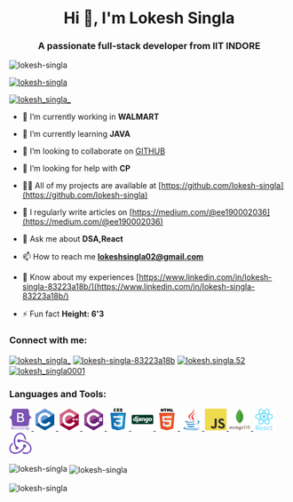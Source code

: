 <h1 align="center">Hi 👋, I'm Lokesh Singla</h1>
<h3 align="center">A passionate full-stack developer from IIT INDORE</h3>

<p align="left"> <img src="https://komarev.com/ghpvc/?username=lokesh-singla&label=Profile%20views&color=0e75b6&style=flat" alt="lokesh-singla" /> </p>

<p align="left"> <a href="https://github.com/ryo-ma/github-profile-trophy"><img src="https://github-profile-trophy.vercel.app/?username=lokesh-singla" alt="lokesh-singla" /></a> </p>

<p align="left"> <a href="https://twitter.com/lokesh_singla_" target="blank"><img src="https://img.shields.io/twitter/follow/lokesh_singla_?logo=twitter&style=for-the-badge" alt="lokesh_singla_" /></a> </p>

- 🔭 I’m currently working in **WALMART**

- 🌱 I’m currently learning **JAVA**

- 👯 I’m looking to collaborate on [GITHUB](https://github.com/lokesh-singla)

- 🤝 I’m looking for help with **CP**

- 👨‍💻 All of my projects are available at [https://github.com/lokesh-singla](https://github.com/lokesh-singla)

- 📝 I regularly write articles on [https://medium.com/@ee190002036](https://medium.com/@ee190002036)

- 💬 Ask me about **DSA,React**

- 📫 How to reach me **lokeshsingla02@gmail.com**

- 📄 Know about my experiences [https://www.linkedin.com/in/lokesh-singla-83223a18b/](https://www.linkedin.com/in/lokesh-singla-83223a18b/)

- ⚡ Fun fact **Height: 6'3**

<h3 align="left">Connect with me:</h3>
<p align="left">
<a href="https://twitter.com/lokesh_singla_" target="blank"><img align="center" src="https://raw.githubusercontent.com/rahuldkjain/github-profile-readme-generator/master/src/images/icons/Social/twitter.svg" alt="lokesh_singla_" height="30" width="40" /></a>
<a href="https://linkedin.com/in/lokesh-singla-83223a18b" target="blank"><img align="center" src="https://raw.githubusercontent.com/rahuldkjain/github-profile-readme-generator/master/src/images/icons/Social/linked-in-alt.svg" alt="lokesh-singla-83223a18b" height="30" width="40" /></a>
<a href="https://fb.com/lokesh.singla.52" target="blank"><img align="center" src="https://raw.githubusercontent.com/rahuldkjain/github-profile-readme-generator/master/src/images/icons/Social/facebook.svg" alt="lokesh.singla.52" height="30" width="40" /></a>
<a href="https://instagram.com/lokesh_singla0001" target="blank"><img align="center" src="https://raw.githubusercontent.com/rahuldkjain/github-profile-readme-generator/master/src/images/icons/Social/instagram.svg" alt="lokesh_singla0001" height="30" width="40" /></a>
</p>

<h3 align="left">Languages and Tools:</h3>
<p align="left"> <a href="https://getbootstrap.com" target="_blank" rel="noreferrer"> <img src="https://raw.githubusercontent.com/devicons/devicon/master/icons/bootstrap/bootstrap-plain-wordmark.svg" alt="bootstrap" width="40" height="40"/> </a> <a href="https://www.cprogramming.com/" target="_blank" rel="noreferrer"> <img src="https://raw.githubusercontent.com/devicons/devicon/master/icons/c/c-original.svg" alt="c" width="40" height="40"/> </a> <a href="https://www.w3schools.com/cpp/" target="_blank" rel="noreferrer"> <img src="https://raw.githubusercontent.com/devicons/devicon/master/icons/cplusplus/cplusplus-original.svg" alt="cplusplus" width="40" height="40"/> </a> <a href="https://www.w3schools.com/cs/" target="_blank" rel="noreferrer"> <img src="https://raw.githubusercontent.com/devicons/devicon/master/icons/csharp/csharp-original.svg" alt="csharp" width="40" height="40"/> </a> <a href="https://www.w3schools.com/css/" target="_blank" rel="noreferrer"> <img src="https://raw.githubusercontent.com/devicons/devicon/master/icons/css3/css3-original-wordmark.svg" alt="css3" width="40" height="40"/> </a> <a href="https://www.djangoproject.com/" target="_blank" rel="noreferrer"> <img src="https://raw.githubusercontent.com/devicons/devicon/master/icons/django/django-original.svg" alt="django" width="40" height="40"/> </a> <a href="https://www.w3.org/html/" target="_blank" rel="noreferrer"> <img src="https://raw.githubusercontent.com/devicons/devicon/master/icons/html5/html5-original-wordmark.svg" alt="html5" width="40" height="40"/> </a> <a href="https://www.java.com" target="_blank" rel="noreferrer"> <img src="https://raw.githubusercontent.com/devicons/devicon/master/icons/java/java-original.svg" alt="java" width="40" height="40"/> </a> <a href="https://developer.mozilla.org/en-US/docs/Web/JavaScript" target="_blank" rel="noreferrer"> <img src="https://raw.githubusercontent.com/devicons/devicon/master/icons/javascript/javascript-original.svg" alt="javascript" width="40" height="40"/> </a> <a href="https://www.mongodb.com/" target="_blank" rel="noreferrer"> <img src="https://raw.githubusercontent.com/devicons/devicon/master/icons/mongodb/mongodb-original-wordmark.svg" alt="mongodb" width="40" height="40"/> </a> <a href="https://reactjs.org/" target="_blank" rel="noreferrer"> <img src="https://raw.githubusercontent.com/devicons/devicon/master/icons/react/react-original-wordmark.svg" alt="react" width="40" height="40"/> </a> <a href="https://redux.js.org" target="_blank" rel="noreferrer"> <img src="https://raw.githubusercontent.com/devicons/devicon/master/icons/redux/redux-original.svg" alt="redux" width="40" height="40"/> </a> </p>

<p><img align="left" src="https://github-readme-stats.vercel.app/api/top-langs?username=lokesh-singla&show_icons=true&locale=en&layout=compact" alt="lokesh-singla" /></p>

<p>&nbsp;<img align="center" src="https://github-readme-stats.vercel.app/api?username=lokesh-singla&show_icons=true&locale=en" alt="lokesh-singla" /></p>

<p><img align="center" src="https://github-readme-streak-stats.herokuapp.com/?user=lokesh-singla&" alt="lokesh-singla" /></p>

